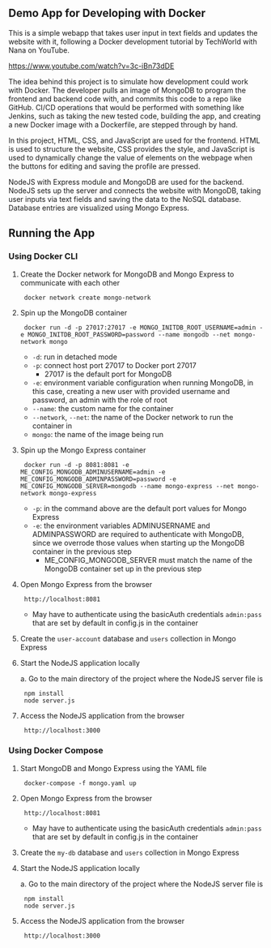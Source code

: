## Demo App for Developing with Docker

This is a simple webapp that takes user input in text fields and updates the website with it, following a Docker development tutorial by TechWorld with Nana on YouTube.

https://www.youtube.com/watch?v=3c-iBn73dDE

The idea behind this project is to simulate how development could work with Docker. The developer pulls an image of MongoDB to program the frontend and backend code with, and commits this code to a repo like GitHub. CI/CD operations that would be performed with something like Jenkins, such as taking the new tested code, building the app, and creating a new Docker image with a Dockerfile, are stepped through by hand.

In this project, HTML, CSS, and JavaScript are used for the frontend. HTML is used to structure the website, CSS provides the style, and JavaScript is used to dynamically change the value of elements on the webpage when the buttons for editing and saving the profile are pressed.

NodeJS with Express module and MongoDB are used for the backend. NodeJS sets up the server and connects the website with MongoDB, taking user inputs via text fields and saving the data to the NoSQL database. Database entries are visualized using Mongo Express.

## Running the App

### Using Docker CLI

1. Create the Docker network for MongoDB and Mongo Express to communicate with each other

        docker network create mongo-network

2. Spin up the MongoDB container

        docker run -d -p 27017:27017 -e MONGO_INITDB_ROOT_USERNAME=admin -e MONGO_INITDB_ROOT_PASSWORD=password --name mongodb --net mongo-network mongo
    
    - `-d`: run in detached mode
    - `-p`: connect host port 27017 to Docker port 27017
        - 27017 is the default port for MongoDB
    - `-e`: environment variable configuration when running MongoDB, in this case, creating a new user with provided username and password, an admin with the role of root
    - `--name`: the custom name for the container
    - `--network`, `--net`: the name of the Docker network to run the container in
    - `mongo`: the name of the image being run

3. Spin up the Mongo Express container

        docker run -d -p 8081:8081 -e ME_CONFIG_MONGODB_ADMINUSERNAME=admin -e ME_CONFIG_MONGODB_ADMINPASSWORD=password -e ME_CONFIG_MONGODB_SERVER=mongodb --name mongo-express --net mongo-network mongo-express

    - `-p`: in the command above are the default port values for Mongo Express
    - `-e`: the environment variables ADMINUSERNAME and ADMINPASSWORD are required to authenticate with MongoDB, since we overrode those values when starting up the MongoDB container in the previous step
        - ME_CONFIG_MONGODB_SERVER must match the name of the MongoDB container set up in the previous step

4. Open Mongo Express from the browser

        http://localhost:8081

    - May have to authenticate using the basicAuth credentials `admin:pass` that are set by default in config.js in the container

5. Create the `user-account` database and `users` collection in Mongo Express

6. Start the NodeJS application locally
    
    a. Go to the main directory of the project where the NodeJS server file is
    
        npm install
        node server.js

7. Access the NodeJS application from the browser

        http://localhost:3000

### Using Docker Compose

1. Start MongoDB and Mongo Express using the YAML file

        docker-compose -f mongo.yaml up

2. Open Mongo Express from the browser

        http://localhost:8081

    - May have to authenticate using the basicAuth credentials `admin:pass` that are set by default in config.js in the container

3. Create the `my-db` database and `users` collection in Mongo Express

4. Start the NodeJS application locally
    
    a. Go to the main directory of the project where the NodeJS server file is
    
        npm install
        node server.js

7. Access the NodeJS application from the browser

        http://localhost:3000